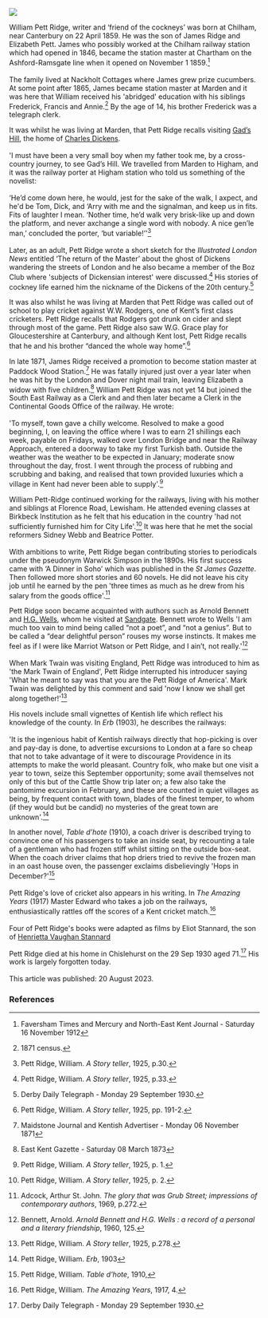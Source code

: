 <a href="https://juncture-digital.org"><img src="https://juncture-digital.org/images/ve-button.png"></a>
<param ve-config title="William Pett Ridge (1859-1930)" author="Michelle Crowther" layout="vtl" banner="https://upload.wikimedia.org/wikipedia/commons/7/71/Manna_Oast%2C_Oast_Court%2C_Yalding%2C_Kent_-_geograph.org.uk_-_2369693.jpg" attribution="Manna Oast, Oast Court, Yalding, Kent by Oast House Archive" license="CC BY-SA 2.0">

<param ve-entity eid=“Q1000312” aliases=“Sandgate”>
<param ve-entity eid="Q122917" aliases="Chislehurst">
<param ve-entity eid="Q1004824" aliases="Chilham">
<param ve-entity eid="Q2743911" aliases="Chartham">
<param ve-entity eid="Q6758628" aliases="Marden">
<param ve-entity eid="Q2152461" aliases="Paddock Wood">

William Pett Ridge, writer and ‘friend of the cockneys’ was born at Chilham, near Canterbury on 22 April 1859. He was the son of James Ridge and Elizabeth Pett. James who possibly worked at the Chilham railway station which had opened in 1846, became the station master at Chartham on the Ashford-Ramsgate line when it opened on November 1 1859.[^ref1]
<br><br>
The family lived at Nackholt Cottages where James grew prize cucumbers. At some point after 1865, James became station master at Marden and it was here that William received his 'abridged' education with his siblings Frederick, Francis and Annie.[^ref2] By the age of 14, his brother Frederick was a telegraph clerk.
<param ve-image url="https://upload.wikimedia.org/wikipedia/commons/3/34/Chartham_Signalbox_-_geograph.org.uk_-_4844642.jpg" label="Chartham Signalbox" attribution="N Chadwick, via Wikimedia Commons" license="CC BY-SA 2.0">

It was whilst he was living at Marden, that Pett Ridge recalls visiting [Gad’s Hill](/dickens/dickens-gads-hill), the home of [Charles Dickens](/dickens/dickens-biography).
<br><br>
'I must have been a very small boy when my father took me, by a cross-country journey, to see Gad’s Hill. We travelled from Marden to Higham, and it was the railway porter at Higham station who told us something of the novelist: 
<br><br>
‘He’d come down here, he would, jest for the sake of the walk, I axpect, and he'd be Tom, Dick, and ‘Arry with me and the signalman, and keep us in fits. Fits of laughter I mean. ‘Nother time, he’d walk very brisk-like up and down the platform, and never axchange a single word with nobody. A nice gen’le man,’ concluded the porter, ‘but variable!’'[^ref3]
<br><br>
Later, as an adult, Pett Ridge wrote a short sketch for the _Illustrated London News_ entitled ‘The return of the Master’ about the ghost of Dickens wandering the streets of London and he also became a member of the Boz Club where 'subjects of Dickensian interest' were discussed.[^ref4] His stories of cockney life earned him the nickname of the Dickens of the 20th century.[^ref5]
<param ve-image url="https://upload.wikimedia.org/wikipedia/commons/6/60/Engraving_of_Dickens_at_Gad%27s_Hill%2C_Samuel_Hollyer.png" label="Engraving of Dickens at Gad's Hill" attribution="Samuel Hollyer, Public domain, via Wikimedia Commons">

It was also whilst he was living at Marden that Pett Ridge was called out of school to play cricket against W.W. Rodgers, one of Kent’s first class cricketers. Pett Ridge recalls that Rodgers got drunk on cider and slept through most of the game. Pett Ridge also saw W.G. Grace play for Gloucestershire at Canterbury, and although Kent lost, Pett Ridge recalls that he and his brother “danced the whole way home”.[^ref6]
<param ve-image url="https://upload.wikimedia.org/wikipedia/commons/7/75/WG_Grace_c1902.jpg" label="W.G. Grace, c.1902" attribution="George Beldam, Public domain, via Wikimedia Commons">

In late 1871, James Ridge received a promotion to become station master at Paddock Wood Station.[^ref7]   He was fatally injured just over a year later when he was hit by the London and Dover night mail train, leaving Elizabeth a widow with five children.[^ref8]  William Pett Ridge was not yet 14 but joined the South East Railway as a Clerk and and then later became a Clerk in the Continental Goods Office of the railway. He wrote:
<br><br>
'To myself, town gave a chilly welcome. Resolved to make a good beginning, I, on leaving the office where I was to earn 21 shillings each week, payable on Fridays, walked over London Bridge and near the Railway Approach, entered a doorway to take my first Turkish bath. Outside the weather was the weather to be expected in January; moderate snow throughout the day, frost. I went through the process of rubbing and scrubbing and baking, and realised that town provided luxuries which a village in Kent had never been able to supply'.[^ref9] 
<param ve-image url="https://upload.wikimedia.org/wikipedia/commons/c/c8/Paddock_Wood_Junction_station_%28postcard%29.jpg" label="Paddock Wood Station c. 1910s" attribution="Kingsway Real Photo Series, Public domain, via Wikimedia Commons">

William Pett-Ridge continued working for the railways, living with his mother and siblings at Florence Road, Lewisham. He attended evening classes at Birkbeck Institution as he felt that his education in the country 'had not sufficiently furnished him for City Life'.[^ref10] It was here that he met the social reformers Sidney Webb and Beatrice Potter.
<br><br>
With ambitions to write, Pett Ridge began contributing stories to periodicals under the pseudonym Warwick Simpson in the 1890s. His first success came with ‘A Dinner in Soho’ which was published in the _St James Gazette_. Then followed more short stories and 60 novels. He did not leave his city job until he earned by the pen 'three times as much as he drew from his salary from the goods office'.[^ref11]
<param ve-image url="https://upload.wikimedia.org/wikipedia/commons/thumb/b/b4/W._Pett_Ridge_LCCN2014715293.jpg/745px-W._Pett_Ridge_LCCN2014715293.jpg" label="W. Pett Ridge" attribution="Bain News Service, publisher, Public domain, via Wikimedia Commons">

Pett Ridge soon became acquainted with authors such as Arnold Bennett and [H.G. Wells](/20c/20c-wellshg-biography), whom he visited at [Sandgate](/placesqz/sandgate-overview). Bennett wrote to Wells  'I am much too vain to mind being called “not a poet”, and “not a genius”. But to be called a “dear delightful person” rouses my worse instincts. It makes me feel as if I were like Marriot Watson or Pett Ridge, and I ain’t, not really.'[^ref12] 
<br><br>
When Mark Twain was visiting England, Pett Ridge was introduced to him as 'the Mark Twain of England', Pett Ridge interrupted his introducer saying 'What he meant to say was that you are the Pett Ridge of America'. Mark Twain was delighted by this comment and said 'now I know we shall get along together!'[^ref13]
<param ve-image url="https://upload.wikimedia.org/wikipedia/commons/5/54/H._G._Wells%2C_c.1890.jpg" label="H.G. Wells c. 1890" attribution="Library of the London School of Economics and Political Science, No restrictions, via Wikimedia Commons">

His novels include small vignettes of Kentish life which reflect his knowledge of the county. In _Erb_ (1903), he describes the railways:
<br><br>
'It is the ingenious habit of Kentish railways directly that hop-picking is over and pay-day is done, to advertise excursions to London at a fare so cheap that not to take advantage of it were to discourage Providence in its attempts to make the world pleasant.  Country folk, who make but one visit a year to town, seize this September opportunity; some avail themselves not only of this but of the Cattle Show trip later on; a few also take the pantomime excursion in February, and these are counted in quiet villages as being, by frequent contact with town, blades of the finest temper, to whom (if they would but be candid) no mysteries of the great town are unknown'.[^ref14]

In another novel, _Table d’hote_ (1910), a coach driver is described trying to convince one of his passengers to take an inside seat, by recounting a tale of a gentleman who had frozen stiff whilst sitting on the outside box-seat. When the coach driver claims that hop driers tried to revive the frozen man in an oast house oven, the passenger exclaims disbelievingly 'Hops in December?'[^ref15]
<br><br>
Pett Ridge's love of cricket also appears in his writing. In _The Amazing Years_ (1917) Master Edward who takes a job on the railways, enthusiastically rattles off the scores of a Kent cricket match.[^ref16]
<br><br>
Four of Pett Ridge's books were adapted as films by Eliot Stannard, the son of [Henrietta Vaughan Stannard](/19c/19c-vaughan-stannard-biography)

Pett Ridge died at his home in Chislehurst on the 29 Sep 1930 aged 71.[^ref17] His work is largely forgotten today.
<br><br>
This article was published: 20 August 2023.

### References

[^ref1]: Faversham Times and Mercury and North-East Kent Journal - Saturday 16 November 1912
[^ref2]: 1871 census.
[^ref3]: Pett Ridge, William. _A Story teller_, 1925, p.30.
[^ref4]: Pett Ridge, William. _A Story teller_, 1925, p.33.
[^ref5]: Derby Daily Telegraph - Monday 29 September 1930.
[^ref6]: Pett Ridge, William. _A Story teller_, 1925, pp. 191-2.
[^ref7]: Maidstone Journal and Kentish Advertiser - Monday 06 November 1871
[^ref8]: East Kent Gazette - Saturday 08 March 1873
[^ref9]: Pett Ridge, William. _A Story teller_, 1925, p. 1.
[^ref10]: Pett Ridge, William. _A Story teller_, 1925, p. 2.
[^ref11]: Adcock, Arthur St. John. _The glory that was Grub Street; impressions of contemporary authors_, 1969, p.272. 
[^ref12]: Bennett, Arnold. _Arnold Bennett and H.G. Wells : a record of a personal and a literary friendship_, 1960, 125.
[^ref13]: Pett Ridge, William. _A Story teller_, 1925, p.278.
[^ref14]: Pett Ridge, William. _Erb_, 1903
[^ref15]: Pett Ridge, William. _Table d'hote_, 1910, 
[^ref16]: Pett Ridge, William. _The Amazing Years_, 1917, 4.
[^ref17]: Derby Daily Telegraph - Monday 29 September 1930.
